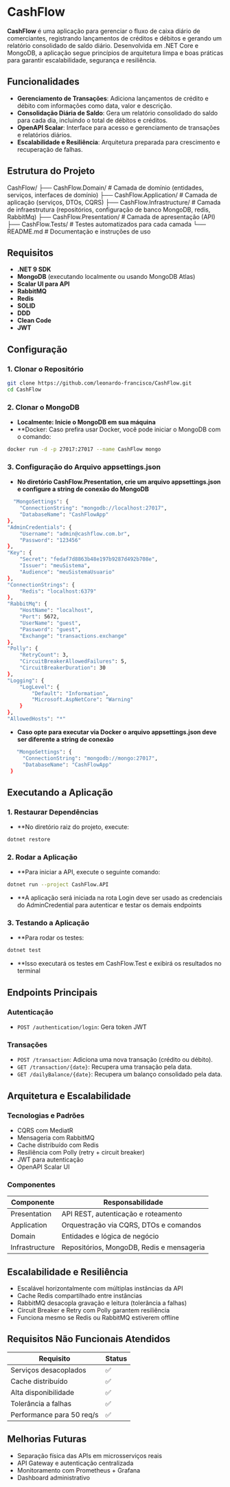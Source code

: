 # CashFlow

**CashFlow** é uma aplicação para gerenciar o fluxo de caixa diário de comerciantes, registrando lançamentos de créditos e débitos e gerando um relatório consolidado de saldo diário. Desenvolvida em .NET Core e MongoDB, a aplicação segue princípios de arquitetura limpa e boas práticas para garantir escalabilidade, segurança e resiliência.

## Funcionalidades

- **Gerenciamento de Transações**: Adiciona lançamentos de crédito e débito com informações como data, valor e descrição.
- **Consolidação Diária de Saldo**: Gera um relatório consolidado do saldo para cada dia, incluindo o total de débitos e créditos.
- **OpenAPI Scalar**: Interface para acesso e gerenciamento de transações e relatórios diários.
- **Escalabilidade e Resiliência**: Arquitetura preparada para crescimento e recuperação de falhas.

## Estrutura do Projeto
CashFlow/ 
  ├── CashFlow.Domain/ # Camada de domínio (entidades, serviços, interfaces de domínio) 
  ├── CashFlow.Application/ # Camada de aplicação (serviços, DTOs, CQRS) 
  ├── CashFlow.Infrastructure/ # Camada de infraestrutura (repositórios, configuração de banco MongoDB, redis, RabbitMq) 
  ├── CashFlow.Presentation/ # Camada de apresentação (API) 
  ├── CashFlow.Tests/ # Testes automatizados para cada camada 
  └── README.md # Documentação e instruções de uso

## Requisitos

- **.NET 9 SDK**
- **MongoDB** (executando localmente ou usando MongoDB Atlas)
- **Scalar UI para API**
- **RabbitMQ**
- **Redis**
- **SOLID**
- **DDD**
- **Clean Code**
- **JWT**

## Configuração

### 1. Clonar o Repositório

```bash
git clone https://github.com/leonardo-francisco/CashFlow.git
cd CashFlow
```

### 2. Clonar o MongoDB
- **Localmente: Inicie o MongoDB em sua máquina**
- **Docker: Caso prefira usar Docker, você pode iniciar o MongoDB com o comando:
```bash
docker run -d -p 27017:27017 --name CashFlow mongo
```

### 3. Configuração do Arquivo appsettings.json
- **No diretório CashFlow.Presentation, crie um arquivo appsettings.json e configure a string de conexão do MongoDB**
```bash
  "MongoSettings": {
    "ConnectionString": "mongodb://localhost:27017",
    "DatabaseName": "CashFlowApp"
},
"AdminCredentials": {
    "Username": "admin@cashflow.com.br",
    "Password": "123456"
},
"Key": {
    "Secret": "fedaf7d8863b48e197b9287d492b708e",
    "Issuer": "meuSistema",
    "Audience": "meuSistemaUsuario"
},
"ConnectionStrings": {
    "Redis": "localhost:6379"
},
"RabbitMq": {
    "HostName": "localhost",
    "Port": 5672,
    "UserName": "guest",
    "Password": "guest",
    "Exchange": "transactions.exchange"
},
"Polly": {
    "RetryCount": 3,
    "CircuitBreakerAllowedFailures": 5,
    "CircuitBreakerDuration": 30
},
"Logging": {
    "LogLevel": {
        "Default": "Information",
        "Microsoft.AspNetCore": "Warning"
    }
},
"AllowedHosts": "*"
```
- **Caso opte para executar via Docker o  arquivo appsettings.json deve ser diferente a string de conexão**
```bash
   "MongoSettings": {
     "ConnectionString": "mongodb://mongo:27017",
     "DatabaseName": "CashFlowApp"
 }
```

## Executando a Aplicação

### 1. Restaurar Dependências
- **No diretório raiz do projeto, execute:
```bash
dotnet restore
```

### 2. Rodar a Aplicação
- **Para iniciar a API, execute o seguinte comando:
```bash
dotnet run --project CashFlow.API
```
- **A aplicação será iniciada na rota Login deve ser usado as credenciais do AdminCredential para autenticar e testar os demais endpoints

### 3. Testando a Aplicação
- **Para rodar os testes:
```bash
dotnet test
```
- **Isso executará os testes em CashFlow.Test e exibirá os resultados no terminal

## Endpoints Principais

### Autenticação
- `POST /authentication/login`: Gera token JWT

### Transações
- `POST /transaction`: Adiciona uma nova transação (crédito ou débito).
- `GET /transaction/{date}`: Recupera uma transação pela data.
- `GET /dailyBalance/{date}`: Recupera um balanço consolidado pela data.

## Arquitetura e Escalabilidade

### Tecnologias e Padrões

- CQRS com MediatR
- Mensageria com RabbitMQ
- Cache distribuído com Redis
- Resiliência com Polly (retry + circuit breaker)
- JWT para autenticação
- OpenAPI Scalar UI

### Componentes

| Componente              | Responsabilidade                                   |
|-------------------------|----------------------------------------------------|
| Presentation            | API REST, autenticação e roteamento                |
| Application             | Orquestração via CQRS, DTOs e comandos             |
| Domain                  | Entidades e lógica de negócio                      |
| Infrastructure          | Repositórios, MongoDB, Redis e mensageria          |

## Escalabilidade e Resiliência

- Escalável horizontalmente com múltiplas instâncias da API
- Cache Redis compartilhado entre instâncias
- RabbitMQ desacopla gravação e leitura (tolerância a falhas)
- Circuit Breaker e Retry com Polly garantem resiliência
- Funciona mesmo se Redis ou RabbitMQ estiverem offline

## Requisitos Não Funcionais Atendidos

| Requisito                           | Status |
|------------------------------------|--------|
| Serviços desacoplados              | ✅     |
| Cache distribuído                  | ✅     |
| Alta disponibilidade               | ✅     |
| Tolerância a falhas                | ✅     |
| Performance para 50 req/s          | ✅     |

## Melhorias Futuras

- Separação física das APIs em microsserviços reais
- API Gateway e autenticação centralizada
- Monitoramento com Prometheus + Grafana
- Dashboard administrativo